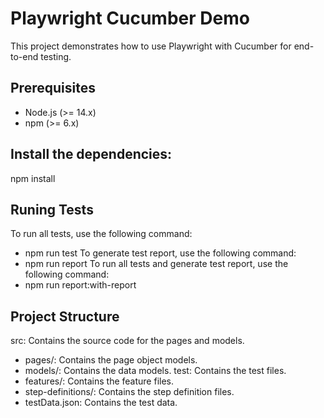 # Playwright Cucumber Demo

This project demonstrates how to use Playwright with Cucumber for end-to-end testing.

## Prerequisites

- Node.js (>= 14.x)
- npm (>= 6.x)

## Install the dependencies:
npm install

## Runing Tests
  To run all tests, use the following command:
  - npm run test
  To generate test report, use the following command:
  - npm run report
  To run all tests and generate test report, use the following command:
  - npm run report:with-report

## Project Structure
src: Contains the source code for the pages and models.
- pages/: Contains the page object models.
- models/: Contains the data models.
test: Contains the test files.
- features/: Contains the feature files.
- step-definitions/: Contains the step definition files.
- testData.json: Contains the test data.
